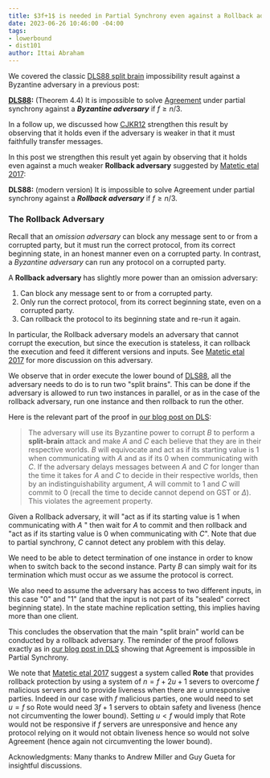 ```yaml
---
title: $3f+1$ is needed in Partial Synchrony even against a Rollback adversary
date: 2023-06-26 10:46:00 -04:00
tags:
- lowerbound
- dist101
author: Ittai Abraham 
---
```

We covered the classic [DLS88 split brain](https://decentralizedthoughts.github.io/2019-06-25-on-the-impossibility-of-byzantine-agreement-for-n-equals-3f-in-partial-synchrony/) impossibility result against a Byzantine adversary in a previous post:

**[DLS88](https://groups.csail.mit.edu/tds/papers/Lynch/jacm88.pdf):** (Theorem 4.4) It is impossible to solve  [Agreement](https://ittaiab.github.io/2019-06-27-defining-consensus/) under partial synchrony against a ***Byzantine adversary*** if $f \geq n/3$.

In a follow up, we discussed how [CJKR12](https://decentralizedthoughts.github.io/2021-06-14-neither-non-equivocation-nor-transferability-alone-is-enough-for-tolerating-minority-corruptions-in-asynchrony/) strengthen this result by observing that it holds even if the adversary is weaker in that it must faithfully transfer messages. 

In this post we strengthen this result yet again by observing that it holds even against a much weaker **Rollback adversary**  suggested by [Matetic etal 2017](https://www.usenix.org/system/files/conference/usenixsecurity17/sec17-matetic.pdf):

**DLS88:** (modern version) It is impossible to solve Agreement under partial synchrony against a ***Rollback adversary*** if $f \geq n/3$.

### The Rollback Adversary

Recall that an *omission adversary* can block any message sent to or from a corrupted party, but it must run the correct protocol, from its correct beginning state, in an honest manner even on a corrupted party. In contrast, a *Byzantine adversary* can run any protocol on a corrupted party. 

A **Rollback adversary** has slightly more power than an omission adversary: 

1. Can block any message sent to or from a corrupted party.
2. Only run the correct protocol, from its correct beginning state, even on a corrupted party.
3. Can rollback the protocol to its beginning state and re-run it again.

In particular, the Rollback adversary models an adversary that cannot corrupt the execution, but since the execution is stateless, it can rollback the execution and feed it different versions and inputs. See [Matetic etal 2017](https://www.usenix.org/system/files/conference/usenixsecurity17/sec17-matetic.pdf) for more discussion on this adversary.

We observe that in order execute the lower bound of [DLS88](https://decentralizedthoughts.github.io/2019-06-25-on-the-impossibility-of-byzantine-agreement-for-n-equals-3f-in-partial-synchrony/), all the adversary needs to do is to run two "split brains". This can be done if the adversary is allowed to run two instances in parallel, or as in the case of the rollback adversary, run one instance and then rollback to run the other.

Here is the relevant part of the proof in [our blog post on DLS](https://decentralizedthoughts.github.io/2019-06-25-on-the-impossibility-of-byzantine-agreement-for-n-equals-3f-in-partial-synchrony/):

> The adversary will use its Byzantine power to corrupt $B$ to perform a **split-brain** attack  and make $A$ and $C$ each believe that they are in their respective worlds. $B$ will equivocate and act as if its starting value is 1 when communicating with $A$ and as if its 0 when communicating with $C$. If the adversary delays messages between $A$ and $C$ for longer than the time it takes for $A$ and $C$ to decide in their respective worlds, then by an indistinguishability argument, $A$ will commit to 1 and $C$ will commit to 0 (recall the time to decide cannot depend on GST or $\Delta$). This violates the agreement property.

Given a Rollback adversary, it will "act as if its starting value is 1 when communicating with $A$ " then wait for $A$ to commit and then rollback and "act as if its starting value is 0 when communicating with $C$". Note that due to partial synchrony, $C$ cannot detect any problem with this delay. 

We need to be able to detect termination of one instance in order to know when to switch back to the second instance. Party $B$ can simply wait for its termination which must occur as we assume the protocol is correct.

We also need to assume the adversary has access to two different inputs, in this case "0" and "1" (and that the input is not part of its "sealed" correct beginning state). In the state machine replication setting, this implies having more than one client.

This concludes the observation that the main "split brain" world can be conducted by a rollback adversary. The reminder of the proof follows exactly as in [our blog post in DLS](https://decentralizedthoughts.github.io/2019-06-25-on-the-impossibility-of-byzantine-agreement-for-n-equals-3f-in-partial-synchrony/) showing that Agreement is impossible in Partial Synchrony.

We note that [Matetic etal 2017](https://www.usenix.org/system/files/conference/usenixsecurity17/sec17-matetic.pdf) suggest a system called **Rote** that provides rollback protection by using a system of $n=f+2u+1$ severs to overcome $f$ malicious servers and to provide liveness when there are $u$ unresponsive parties. Indeed in our case with $f$ malicious parties, one would need to set $u=f$ so Rote would need $3f+1$ servers to obtain safety and liveness (hence not circumventing the lower bound). Setting $u<f$ would imply that Rote would not be responsive if $f$ servers are unresponsive and hence any protocol relying on it would not obtain liveness hence so would not solve Agreement (hence again not circumventing the lower bound).

Acknowledgments: Many thanks to Andrew Miller and Guy Gueta for insightful discussions.
